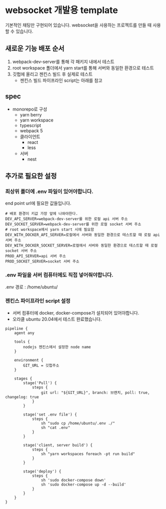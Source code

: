 # websocket 개발용 template

기본적인 채팅만 구현되어 있습니다.
websocket을 사용하는 프로젝트를 만들 때 사용할 수 있습니다.

## 새로운 기능 배포 순서

1. webpack-dev-server를 통해 각 패키지 내에서 테스트
2. root workspace 폴더에서 yarn start를 통해 서버와 동일한 환경으로 테스트
3. 깃헙에 올리고 젠킨스 빌드 후 실제로 테스트
   - 젠킨스 빌드 파이프라인 script는 아래를 참고

## spec

- monorepo로 구성
  - yarn berry
  - yarn workspace
  - typescript
  - webpack 5
  - 클라이언트
    - react
    - less
  - 서버
    - nest

## 추가로 필요한 설정

### 최상위 폴더에 .env 파일이 있어야합니다.

end point url에 필요한 값들입니다.

```
# 배포 환경이 키값 가장 앞에 나와야한다.
DEV_API_SERVER=webpack-dev-server를 위한 로컬 api 서버 주소
DEV_SOCKET_SERVER=webpack-dev-server를 위한 로컬 socket 서버 주소
# root workspace에서 yarn start 시에 필요함
DEV_WITH_DOCKER_API_SERVER=로컬에서 서버와 동일한 환경으로 테스트할 때 로컬 api 서버 주소
DEV_WITH_DOCKER_SOCKET_SERVER=로컬에서 서버와 동일한 환경으로 테스트할 때 로컬 socket 서버 주소
PROD_API_SERVER=api 서버 주소
PROD_SOCKET_SERVER=socket 서버 주소
```

### .env 파일을 서버 컴퓨터에도 직접 넣어줘야합니다.

.env 경로 : /home/ubuntu/

### 젠킨스 파이프라인 script 설정

- 서버 컴퓨터에 docker, docker-compose가 설치되어 있어야합니다.
- 오라클 ubuntu 20.04에서 테스트 완료했습니다.

```
pipeline {
    agent any

    tools {
        nodejs 젠킨스에서 설정한 node name
    }

    environment {
        GIT_URL = 깃헙주소
    }

    stages {
        stage('Pull') {
            steps {
                git url: "${GIT_URL}", branch: 브랜치, poll: true, changelog: true
            }
        }

        stage('set .env file') {
            steps {
                sh "sudo cp /home/ubuntu/.env ./"
                sh "cat .env"
            }
        }

        stage('client, server build') {
            steps {
                sh "yarn workspaces foreach -pt run build"
            }
        }

        stage('deploy') {
            steps {
                sh 'sudo docker-compose down'
                sh 'sudo docker-compose up -d --build'
            }
        }
    }
}
```
